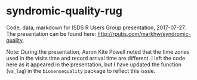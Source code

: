 # syndromic-quality-rug
Code, data, markdown for ISDS R Users Group presentation, 2017-07-27. The presentation can be found here: http://rpubs.com/markhw/syndromic-quality.


Note: During the presentation, Aaron Kite Powell noted that the time zones used in the visits time and record arrival time are different. I left the code here as it appeared in the presentation, but I have updated the function (`va_lag`) in the `biosensequality` package to reflect this issue.

